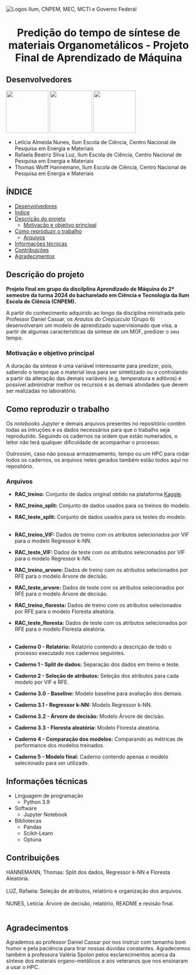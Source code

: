 ![Logos Ilum, CNPEM, MEC, MCTI e Governo Federal](https://github.com/user-attachments/assets/063a52e7-6fc5-47c8-b220-d91f73956f38)

<h1 align='center'> Predição do tempo de síntese de materiais Organometálicos - Projeto Final de Aprendizado de Máquina </h1>

## Desenvolvedores
[<img src="https://avatars.githubusercontent.com/u/172425156?v=4" width=115>](https://github.com/leticiaalmnunes)
[<img src="https://avatars.githubusercontent.com/u/172425353?v=4" width=115>](https://github.com/Rafaela-Luz)
[<img src="https://avatars.githubusercontent.com/u/172425104?v=4" width=115>](https://github.com/ThomasHannemann)

* Letícia Almeida Nunes, Ilum Escola de Ciência, Centro Nacional de Pesquisa em Energia e Materiais
* Rafaela Beatriz Silva Luz, Ilum Escola de Ciência, Centro Nacional de Pesquisa em Energia e Materiais
* Thomas Wolff Hannemann, Ilum Escola de Ciência, Centro Nacional de Pesquisa em Energia e Materiais

## ÍNDICE
* [Desenvolvedores](#desenvolvedores)
* [Índice](#índice)
* [Descrição do projeto](#descrição-do-projeto)
  - [Motivação e objetivo principal](#motivação-e-objetivo-principal)
* [Como reproduzir o trabalho](#como-reproduzir-o-trabalho)
  - [Arquivos](arquivos)
* [Informações técnicas](#informações-técnicas)
* [Contribuições](#contribuições)
* [Agradecimentos](#agradecimentos)

## Descrição do projeto
**Projeto final em grupo da discilplina Aprendizado de Máquina do 2º semestre da turma 2024 do bacharelado em Ciência e Tecnologia da Ilum Escola de Ciência (CNPEM).**

A partir do conhecimento adquirido ao longo da disciplina ministrada pelo Professor Daniel Cassar, os *Arautos do Crepúsculo* (Grupo 6) desenvolveram um modelo de aprendizado supervisionado que visa, a partir de algumas características da síntese de um MOF, predizer o seu tempo.

### Motivação e objetivo principal
A duração da síntese é uma variável interessante para predizer, pois, sabendo o tempo que o material leva para ser sintetizado ou o controlando a partir da alteração das demais variáveis (e.g. temperatura e aditivos) é possível administrar melhor os recursos e as demais atividades que devem ser realizadas no laboratório.

## Como reproduzir o trabalho
Os *notebooks Jupyter* e demais arquivos presentes no repositório contêm todas as intruções e os dados necessários para que o trabalho seja reproduzido. Seguindo os cadernos na ordem que estão numerados, o leitor não terá qualquer dificuldade de acompanhar o processo.

Outrossim, caso não possua armazenamento, tempo ou um HPC para rodar todos os cadernos, os arquivos neles gerados também estão todos aqui no repositório.

### Arquivos
- **RAC_treino:** Conjunto de dados original obtido na plataforma [Kaggle](https://www.kaggle.com/datasets/marquis03/metal-organic-frame-materials-prediction/data).

- **RAC_treino_split:** Conjunto de dados usados para os treinos do modelo.
- **RAC_teste_split:** Conjunto de dados usados para os testes do modelo. <br><br>

- **RAC_treino_VIF:** Dados de treino com os atributos selecionados por VIF para o modelo Regressor k-NN.
- **RAC_teste_VIF:** Dados de teste com os atributos selecionados por VIF para o modelo Regressor k-NN.

- **RAC_treino_arvore:** Dados de treino com os atributos selecionados por RFE para o modelo Árvore de decisão.
- **RAC_teste_arvore:** Dados de teste com os atributos selecionados por RFE para o modelo Árvore de decisão.

- **RAC_treino_floresta:** Dados de treino com os atributos selecionados por RFE para o modelo Floresta aleatória.
- **RAC_teste_floresta:** Dados de teste com os atributos selecionados por RFE para o modelo Floresta aleatória. <br><br>

- **Caderno 0 - Relatório:** Relatório contendo a descrição de todo o processo executado nos cadernos seguintes.
- **Caderno 1 - Split de dados:** Separação dos dados em treino e teste.
- **Caderno 2 - Seleção de atributos:** Seleção dos atributos para cada modelo por VIF e RFE.
- **Caderno 3.0 - Baseline:** Modelo baseline para avaliação dos demais.
- **Caderno 3.1 - Regressor k-NN:** Modelo Regressor k-NN.
- **Caderno 3.2 - Árvore de decisão:** Modelo Árvore de decisão.
- **Caderno 3.3 - Floresta aleatória:** Modelo Floresta aleatória.
- **Caderno 4 - Comparação dos modelos:** Comparando as métricas de performance dos modelos treinados.
- **Caderno 5 - Modelo final:** Caderno contendo apenas o modelo selecionado para ser utilizado.

## Informações técnicas
* Linguagem de programação
  - Python 3.9
* Software
  - Jupyter Notebook
* Bibliotecas
  - Pandas
  - Scikit-Learn
  - Optuna

## Contribuições
HANNEMANN, Thomas: Split dos dados, Regressor k-NN e Floresta Aleatória.
<br><br>
LUZ, Rafaela: Seleção de atributos, relatório e organização dos arquivos.
<br><br>
NUNES, Letícia: Árvore de decisão, relatório, README e revisão final.
<br><br>

## Agradecimentos
Agrademos ao professor Daniel Cassar por nos instruir com tamanho bom humor e pela paciência para tirar nossas dúvidas constantes. Agradecemos também à professora Valéria Spolon pelos esclarecimentos acerca da síntese dos materais organo-metálicos e aos veteranos que nos ensinaram a usar o HPC.
